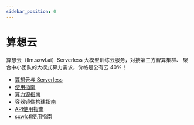 ```yaml
---
sidebar_position: 0
---
```


# 算想云

算想云（llm.sxwl.ai）Serverless 大模型训练云服务，对接第三方智算集群、
聚合中小团队的大模式算力需求，价格是公有云 40%！

- [算想云与 Serverless](./serverless)
- [使用指南](./cp-user-guide)
- [算力源指南](./cps-user-guide)
- [容器镜像构建指南](./image-build-guide)
- [API使用指南](./api-user-guide)
- [sxwlctl使用指南](./sxwlctl-guide.md)